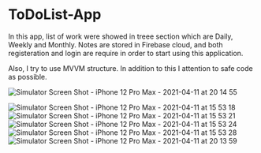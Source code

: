 
# ToDoList-App
In this app, list of work were showed in treee section which are Daily, Weekly and Monthly. Notes are stored in Firebase cloud, and both registeration and login are require in order to start using this application.

Also, I try to use MVVM structure. 
In addition to this I attention to safe code as possible.

![Simulator Screen Shot - iPhone 12 Pro Max - 2021-04-11 at 20 14 55](https://user-images.githubusercontent.com/75019067/114314855-1be3fc80-9b05-11eb-8350-b9e2fdc95b0c.png)

![Simulator Screen Shot - iPhone 12 Pro Max - 2021-04-11 at 15 53 18](https://user-images.githubusercontent.com/75019067/114314858-1edeed00-9b05-11eb-88ea-e8240d5769c7.png)
![Simulator Screen Shot - iPhone 12 Pro Max - 2021-04-11 at 15 53 21](https://user-images.githubusercontent.com/75019067/114314865-21414700-9b05-11eb-90d9-377a7fb668df.png)
![Simulator Screen Shot - iPhone 12 Pro Max - 2021-04-11 at 15 53 24](https://user-images.githubusercontent.com/75019067/114314867-230b0a80-9b05-11eb-91d3-97081e949e47.png)
![Simulator Screen Shot - iPhone 12 Pro Max - 2021-04-11 at 15 53 28](https://user-images.githubusercontent.com/75019067/114314870-269e9180-9b05-11eb-97d1-b0943b4b38bd.png)
![Simulator Screen Shot - iPhone 12 Pro Max - 2021-04-11 at 20 13 59](https://user-images.githubusercontent.com/75019067/114314873-2d2d0900-9b05-11eb-9d71-d2a02fef6171.png)
